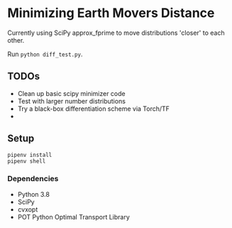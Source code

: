 # Minimizing Earth Movers Distance
Currently using SciPy approx_fprime to move distributions 'closer' to each other.

Run `python diff_test.py`.



## TODOs
- Clean up basic scipy minimizer code
- Test with larger number distributions
- Try a black-box differentiation scheme via Torch/TF
- 

## Setup
```
pipenv install
pipenv shell
```

### Dependencies
- Python 3.8
- SciPy
- cvxopt
- POT Python Optimal Transport Library

